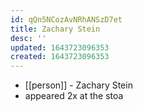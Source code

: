 ```yaml
---
id: qQn5NCozAvNRhANSzD7et
title: Zachary Stein
desc: ''
updated: 1643723096353
created: 1643723096353
---
```



- [[person]] - Zachary Stein
- appeared 2x at the stoa
